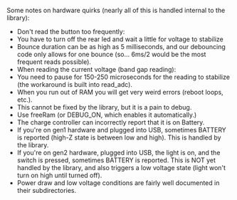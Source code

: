 Some notes on hardware quirks (nearly all of this is handled internal to the library):

 * Don't read the button too frequently:
  * You have to turn off the rear led and wait a little for voltage to stabilize
  * Bounce duration can be as high as 5 milliseconds, and our debouncing code only allows for one bounce (so... 6ms/2 would be the most frequent reads possible).
 * When reading the current voltage (band gap reading):
  * You need to pause for 150-250 microseconds for the reading to stabilize (the workaround is built into read_adc).
 * When you run out of RAM you will get very weird errors (reboot loops, etc.). 
  * This cannot be fixed by the library, but it is a pain to debug. 
  * Use freeRam (or DEBUG_ON, which enables it automatically.)
 * The charge controller can incorrectly report that it is on Battery.
  * If you're on gen1 hardware and plugged into USB, sometimes BATTERY is reported (high-Z state is between low and high). This is handled by the library.
  * If you're on gen2 hardware, plugged into USB, the light is on, and the switch is pressed, sometimes BATTERY is reported. This is NOT yet handled by the library, and also triggers a low voltage state (light won't turn on high until turned off).
 * Power draw and low voltage conditions are fairly well documented in their subdirectories.
